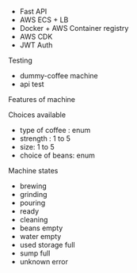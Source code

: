 - Fast API
- AWS ECS + LB
- Docker + AWS Container registry
- AWS CDK
- JWT Auth

Testing
- dummy-coffee machine
- api test

Features of machine

Choices available
- type of coffee : enum
- strength : 1 to 5
- size: 1 to 5
- choice of beans: enum

Machine states
- brewing
- grinding
- pouring
- ready
- cleaning
- beans empty
- water empty
- used storage full
- sump full
- unknown error



